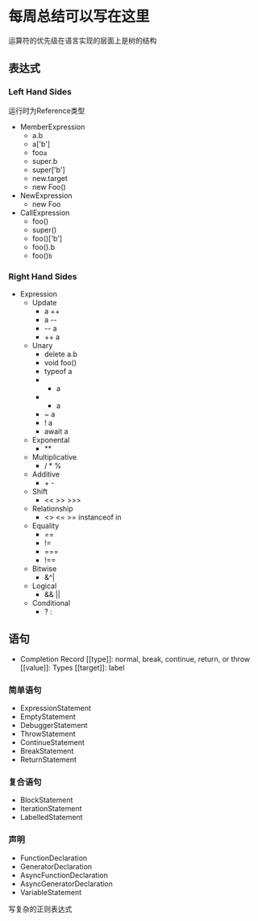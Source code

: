 # 每周总结可以写在这里

运算符的优先级在语言实现的层面上是树的结构

## 表达式
### Left Hand Sides

运行时为Reference类型
- MemberExpression
  - a.b
  - a['b']
  - foo`a`
  - super.b
  - super['b']
  - new.target
  - new Foo()
- NewExpression
  - new Foo
- CallExpression
  - foo()
  - super()
  - foo()['b']
  - foo().b
  - foo()`b`

### Right Hand Sides

- Expression
  - Update
    - a ++
    - a --
    - -- a
    - ++ a
  - Unary
    - delete a.b
    - void foo()
    - typeof a
    - + a
    - - a
    - ~ a
    - ! a
    - await a
  - Exponental
    - **
  - Multiplicative
    - / *  %
  - Additive
    - \+ \- 
  - Shift
    - << >> >>>
  - Relationship
    - <> <= >= instanceof in
  - Equality
    - ==
    - !=
    - ===
    - !==
  - Bitwise
    - &^|
  - Logical
    - && ||
  - Conditional
    - ? :

## 语句

- Completion Record
\[[type]]: normal, break, continue, return, or throw
\[[value]]: Types
\[[target]]: label

### 简单语句

- ExpressionStatement
- EmptyStatement
- DebuggerStatement
- ThrowStatement
- ContinueStatement
- BreakStatement
- ReturnStatement

### 复合语句

- BlockStatement
- IterationStatement
- LabelledStatement

### 声明

- FunctionDeclaration
- GeneratorDeclaration
- AsyncFunctionDeclaration
- AsyncGeneratorDeclaration
- VariableStatement

写复杂的正则表达式